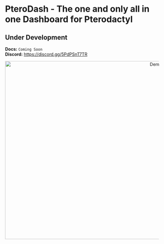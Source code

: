 # PteroDash - The one and only all in one Dashboard for Pterodactyl
## Under Development<br>
**Docs:** `Coming Soon`<br>
**Discord:** https://discord.gg/5PdPSnT7TR

<div align="center">
<img src="https://media.discordapp.net/attachments/1075493592824565780/1083703830467842157/image.png?width=1023&height=554" alt="Demo" width="972" height="584">
</div>
